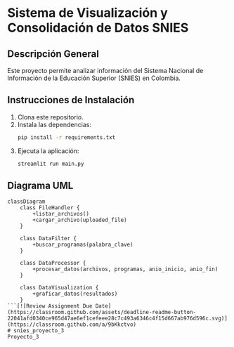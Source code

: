 # Sistema de Visualización y Consolidación de Datos SNIES

## Descripción General
Este proyecto permite analizar información del Sistema Nacional de Información de la Educación Superior (SNIES) en Colombia.

## Instrucciones de Instalación

1. Clona este repositorio.
2. Instala las dependencias:
    ```bash
    pip install -r requirements.txt
    ```
3. Ejecuta la aplicación:
    ```bash
    streamlit run main.py
    ```

## Diagrama UML

```mermaid
classDiagram
    class FileHandler {
        +listar_archivos()
        +cargar_archivo(uploaded_file)
    }

    class DataFilter {
        +buscar_programas(palabra_clave)
    }

    class DataProcessor {
        +procesar_datos(archivos, programas, anio_inicio, anio_fin)
    }

    class DataVisualization {
        +graficar_datos(resultados)
    }
```[![Review Assignment Due Date](https://classroom.github.com/assets/deadline-readme-button-22041afd0340ce965d47ae6ef1cefeee28c7c493a6346c4f15d667ab976d596c.svg)](https://classroom.github.com/a/9bKkctvo)
# snies_proyecto_3
Proyecto_3
